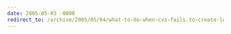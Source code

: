 ```yaml
---
date: 2005-05-03 -0800
redirect_to: /archive/2005/05/04/what-to-do-when-cvs-fails-to-create-lock-directory.aspx/
---
```

